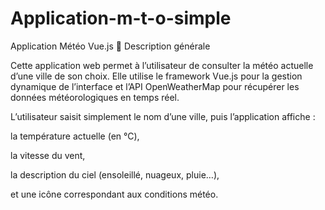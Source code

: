 # Application-m-t-o-simple
Application Météo Vue.js
🧩 Description générale

Cette application web permet à l’utilisateur de consulter la météo actuelle d’une ville de son choix.
Elle utilise le framework Vue.js pour la gestion dynamique de l’interface et l’API OpenWeatherMap pour récupérer les données météorologiques en temps réel.

L’utilisateur saisit simplement le nom d’une ville, puis l’application affiche :

la température actuelle (en °C),

la vitesse du vent,

la description du ciel (ensoleillé, nuageux, pluie…),

et une icône correspondant aux conditions météo.
